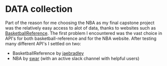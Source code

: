 # DATA collection
Part of the reason for me choosing the NBA as my final capstone project was the relatively easy access to alot of data, thanks to websites such as [BasketballReference](https://www.basketball-reference.com/). The first problem I encountered was the vast choice in API's for both basketball-reference and for the NBA website. After testing many different API's I settled on two:
- BasketballReference by [jaebradley](https://github.com/jaebradley/basketball_reference_web_scraper)
- NBA by [swar](https://github.com/swar/nba_api) (with an active slack channel with helpful users)
